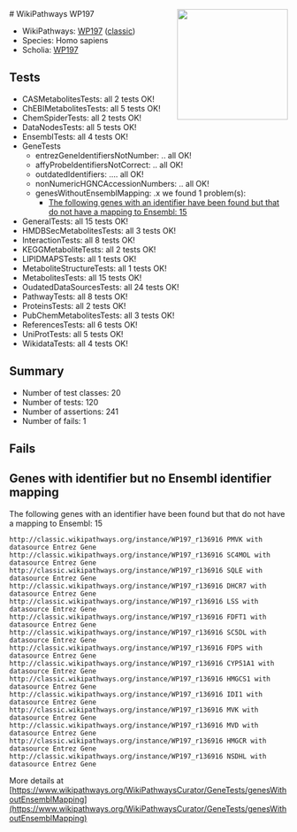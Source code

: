 <img style="float: right; width: 200px" src="https://upload.wikimedia.org/wikipedia/commons/thumb/8/83/Wplogo_with_text_500.png/640px-Wplogo_with_text_500.png" />
# WikiPathways WP197

* WikiPathways: [WP197](https://wikipathways.org/pathways/WP197) ([classic](https://classic.wikipathways.org/instance/WP197))
* Species: Homo sapiens
* Scholia: [WP197](https://scholia.toolforge.org/wikipathways/WP197)
## Tests
* CASMetabolitesTests: all 2 tests OK!
* ChEBIMetabolitesTests: all 5 tests OK!
* ChemSpiderTests: all 2 tests OK!
* DataNodesTests: all 5 tests OK!
* EnsemblTests: all 4 tests OK!
* GeneTests
    * entrezGeneIdentifiersNotNumber: .. all OK!
    * affyProbeIdentifiersNotCorrect: .. all OK!
    * outdatedIdentifiers: .... all OK!
    * nonNumericHGNCAccessionNumbers: .. all OK!
    * genesWithoutEnsemblMapping: .x we found 1 problem(s):
        * [The following genes with an identifier have been found but that do not have a mapping to Ensembl: 15](#c4e54312)
* GeneralTests: all 15 tests OK!
* HMDBSecMetabolitesTests: all 3 tests OK!
* InteractionTests: all 8 tests OK!
* KEGGMetaboliteTests: all 2 tests OK!
* LIPIDMAPSTests: all 1 tests OK!
* MetaboliteStructureTests: all 1 tests OK!
* MetabolitesTests: all 15 tests OK!
* OudatedDataSourcesTests: all 24 tests OK!
* PathwayTests: all 8 tests OK!
* ProteinsTests: all 2 tests OK!
* PubChemMetabolitesTests: all 3 tests OK!
* ReferencesTests: all 6 tests OK!
* UniProtTests: all 5 tests OK!
* WikidataTests: all 4 tests OK!


## Summary

* Number of test classes: 20
* Number of tests: 120
* Number of assertions: 241
* Number of fails: 1

## Fails

<a name="c4e54312" />

## Genes with identifier but no Ensembl identifier mapping

The following genes with an identifier have been found but that do not have a mapping to Ensembl: 15
```
http://classic.wikipathways.org/instance/WP197_r136916 PMVK with datasource Entrez Gene
http://classic.wikipathways.org/instance/WP197_r136916 SC4MOL with datasource Entrez Gene
http://classic.wikipathways.org/instance/WP197_r136916 SQLE with datasource Entrez Gene
http://classic.wikipathways.org/instance/WP197_r136916 DHCR7 with datasource Entrez Gene
http://classic.wikipathways.org/instance/WP197_r136916 LSS with datasource Entrez Gene
http://classic.wikipathways.org/instance/WP197_r136916 FDFT1 with datasource Entrez Gene
http://classic.wikipathways.org/instance/WP197_r136916 SC5DL with datasource Entrez Gene
http://classic.wikipathways.org/instance/WP197_r136916 FDPS with datasource Entrez Gene
http://classic.wikipathways.org/instance/WP197_r136916 CYP51A1 with datasource Entrez Gene
http://classic.wikipathways.org/instance/WP197_r136916 HMGCS1 with datasource Entrez Gene
http://classic.wikipathways.org/instance/WP197_r136916 IDI1 with datasource Entrez Gene
http://classic.wikipathways.org/instance/WP197_r136916 MVK with datasource Entrez Gene
http://classic.wikipathways.org/instance/WP197_r136916 MVD with datasource Entrez Gene
http://classic.wikipathways.org/instance/WP197_r136916 HMGCR with datasource Entrez Gene
http://classic.wikipathways.org/instance/WP197_r136916 NSDHL with datasource Entrez Gene
```

More details at [https://www.wikipathways.org/WikiPathwaysCurator/GeneTests/genesWithoutEnsemblMapping](https://www.wikipathways.org/WikiPathwaysCurator/GeneTests/genesWithoutEnsemblMapping)

